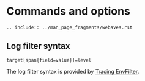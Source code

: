 # Commands and options

```{eval-rst}
.. include:: ../man_page_fragments/webaves.rst
```

## Log filter syntax

```text
target[span{field=value}]=level
```

The log filter syntax is provided by [Tracing EnvFilter](https://docs.rs/tracing-subscriber/latest/tracing_subscriber/filter/struct.EnvFilter.html).
